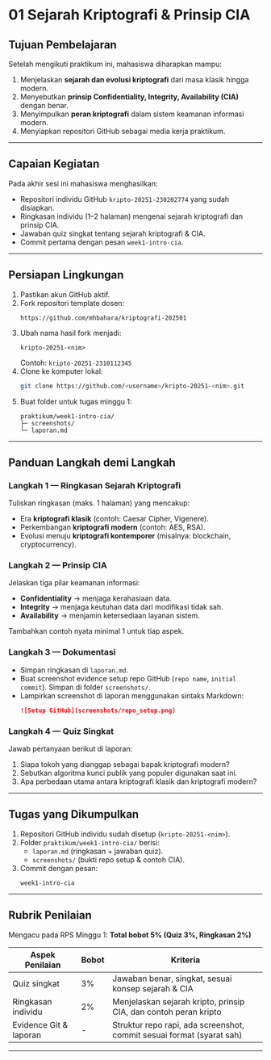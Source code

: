 # 01 Sejarah Kriptografi & Prinsip CIA

## Tujuan Pembelajaran
Setelah mengikuti praktikum ini, mahasiswa diharapkan mampu:  
1. Menjelaskan **sejarah dan evolusi kriptografi** dari masa klasik hingga modern.  
2. Menyebutkan **prinsip Confidentiality, Integrity, Availability (CIA)** dengan benar.  
3. Menyimpulkan **peran kriptografi** dalam sistem keamanan informasi modern.  
4. Menyiapkan repositori GitHub sebagai media kerja praktikum.  

---

## Capaian Kegiatan
Pada akhir sesi ini mahasiswa menghasilkan:  
- Repositori individu GitHub `kripto-20251-230202774` yang sudah disiapkan.  
- Ringkasan individu (1–2 halaman) mengenai sejarah kriptografi dan prinsip CIA.  
- Jawaban quiz singkat tentang sejarah kriptografi & CIA.  
- Commit pertama dengan pesan `week1-intro-cia`.  

---

## Persiapan Lingkungan
1. Pastikan akun GitHub aktif.  
2. Fork repositori template dosen:  
   ```
   https://github.com/mhbahara/kriptografi-202501
   ```
3. Ubah nama hasil fork menjadi:  
   ```
   kripto-20251-<nim>
   ```  
   Contoh: `kripto-20251-2310112345`  
4. Clone ke komputer lokal:  
   ```bash
   git clone https://github.com/<username>/kripto-20251-<nim>.git
   ```
5. Buat folder untuk tugas minggu 1:  
   ```
   praktikum/week1-intro-cia/
   ├─ screenshots/
   └─ laporan.md
   ```

---

## Panduan Langkah demi Langkah

### Langkah 1 — Ringkasan Sejarah Kriptografi
Tuliskan ringkasan (maks. 1 halaman) yang mencakup:  
- Era **kriptografi klasik** (contoh: Caesar Cipher, Vigenere).  
- Perkembangan **kriptografi modern** (contoh: AES, RSA).  
- Evolusi menuju **kriptografi kontemporer** (misalnya: blockchain, cryptocurrency).  

### Langkah 2 — Prinsip CIA
Jelaskan tiga pilar keamanan informasi:  
- **Confidentiality** → menjaga kerahasiaan data.  
- **Integrity** → menjaga keutuhan data dari modifikasi tidak sah.  
- **Availability** → menjamin ketersediaan layanan sistem.  

Tambahkan contoh nyata minimal 1 untuk tiap aspek.  

### Langkah 3 — Dokumentasi
- Simpan ringkasan di `laporan.md`.  
- Buat screenshot evidence setup repo GitHub (`repo name`, `initial commit`). Simpan di folder `screenshots/`.  
- Lampirkan screenshot di laporan menggunakan sintaks Markdown:  
  ```markdown
  ![Setup GitHub](screenshots/repo_setup.png)
  ```

### Langkah 4 — Quiz Singkat
Jawab pertanyaan berikut di laporan:  
1. Siapa tokoh yang dianggap sebagai bapak kriptografi modern?  
2. Sebutkan algoritma kunci publik yang populer digunakan saat ini.  
3. Apa perbedaan utama antara kriptografi klasik dan kriptografi modern?  

---

## Tugas yang Dikumpulkan
1. Repositori GitHub individu sudah disetup (`kripto-20251-<nim>`).  
2. Folder `praktikum/week1-intro-cia/` berisi:  
   - `laporan.md` (ringkasan + jawaban quiz).  
   - `screenshots/` (bukti repo setup & contoh CIA).  
3. Commit dengan pesan:  
   ```
   week1-intro-cia
   ```

---

## Rubrik Penilaian
Mengacu pada RPS Minggu 1: **Total bobot 5% (Quiz 3%, Ringkasan 2%)**  

| Aspek Penilaian         | Bobot | Kriteria                                                                 |
|--------------------------|-------|--------------------------------------------------------------------------|
| Quiz singkat             | 3%    | Jawaban benar, singkat, sesuai konsep sejarah & CIA                      |
| Ringkasan individu       | 2%    | Menjelaskan sejarah kripto, prinsip CIA, dan contoh peran kripto         |
| Evidence Git & laporan   | -     | Struktur repo rapi, ada screenshot, commit sesuai format (syarat sah)    |

---
